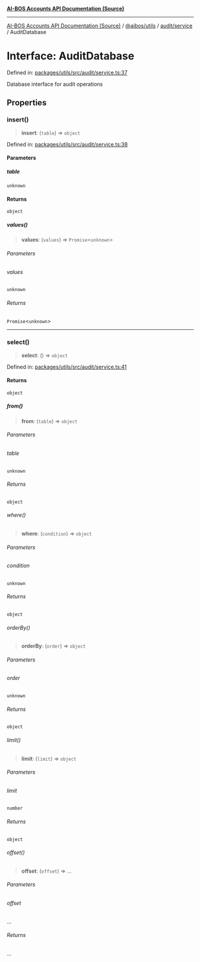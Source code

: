[**AI-BOS Accounts API Documentation (Source)**](../../../../../README.md)

***

[AI-BOS Accounts API Documentation (Source)](../../../../../README.md) / [@aibos/utils](../../../README.md) / [audit/service](../README.md) / AuditDatabase

# Interface: AuditDatabase

Defined in: [packages/utils/src/audit/service.ts:37](https://github.com/pohlai88/accounts/blob/48103fb36d28b2b9bfb33472b6de2f719773cde9/packages/utils/src/audit/service.ts#L37)

Database interface for audit operations

## Properties

### insert()

> **insert**: (`table`) => `object`

Defined in: [packages/utils/src/audit/service.ts:38](https://github.com/pohlai88/accounts/blob/48103fb36d28b2b9bfb33472b6de2f719773cde9/packages/utils/src/audit/service.ts#L38)

#### Parameters

##### table

`unknown`

#### Returns

`object`

##### values()

> **values**: (`values`) => `Promise`\<`unknown`\>

###### Parameters

###### values

`unknown`

###### Returns

`Promise`\<`unknown`\>

***

### select()

> **select**: () => `object`

Defined in: [packages/utils/src/audit/service.ts:41](https://github.com/pohlai88/accounts/blob/48103fb36d28b2b9bfb33472b6de2f719773cde9/packages/utils/src/audit/service.ts#L41)

#### Returns

`object`

##### from()

> **from**: (`table`) => `object`

###### Parameters

###### table

`unknown`

###### Returns

`object`

###### where()

> **where**: (`condition`) => `object`

###### Parameters

###### condition

`unknown`

###### Returns

`object`

###### orderBy()

> **orderBy**: (`order`) => `object`

###### Parameters

###### order

`unknown`

###### Returns

`object`

###### limit()

> **limit**: (`limit`) => `object`

###### Parameters

###### limit

`number`

###### Returns

`object`

###### offset()

> **offset**: (`offset`) => ...

###### Parameters

###### offset

...

###### Returns

...
